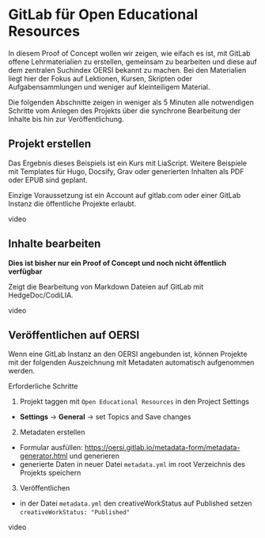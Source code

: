 # GitLab für Open Educational Resources

In diesem Proof of Concept wollen wir zeigen, wie eifach es ist, mit GitLab offene Lehrmaterialien zu erstellen, gemeinsam zu bearbeiten und diese auf dem zentralen Suchindex OERSI bekannt zu machen. Bei den Materialien liegt hier der Fokus auf Lektionen, Kursen, Skripten oder Aufgabensammlungen und weniger auf kleinteiligem Material.

Die folgenden Abschnitte zeigen in weniger als 5 Minuten alle notwendigen Schritte vom Anlegen des Projekts über die synchrone Bearbeitung der Inhalte bis hin zur Veröffentlichung.

## Projekt erstellen

Das Ergebnis dieses Beispiels ist ein Kurs mit LiaScript. Weitere Beispiele mit Templates für Hugo, Docsify, Grav oder generierten Inhalten als PDF oder EPUB sind geplant.

Einzige Voraussetzung ist ein Account auf gitlab.com oder einer GitLab Instanz die öffentliche Projekte erlaubt.

video

## Inhalte bearbeiten

**Dies ist bisher nur ein Proof of Concept und noch nicht öffentlich verfügbar**

Zeigt die Bearbeitung von Markdown Dateien auf GitLab mit HedgeDoc/CodiLIA.

video

## Veröffentlichen auf OERSI

Wenn eine GitLab Instanz an den OERSI angebunden ist, können Projekte mit der folgenden Auszeichnung mit Metadaten automatisch aufgenommen werden.

Erforderliche Schritte

1. Projekt taggen mit `Open Educational Resources` in den Project Settings
  - **Settings** -> **General** -> set Topics and Save changes
2. Metadaten erstellen
  - Formular ausfüllen: https://oersi.gitlab.io/metadata-form/metadata-generator.html und generieren
  - generierte Daten in neuer Datei `metadata.yml` im root Verzeichnis des Projekts speichern
3. Veröffentlichen
  - in der Datei `metadata.yml` den creativeWorkStatus auf Published setzen `creativeWorkStatus: "Published"`

video
